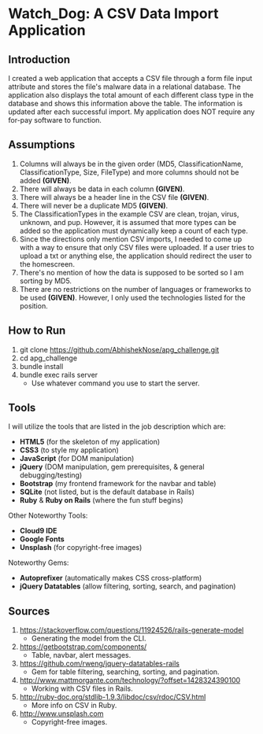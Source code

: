 # Watch_Dog: A CSV Data Import Application

## Introduction
I created a web application that accepts a CSV file through a form file input attribute and stores the file's malware data in a relational database. The application also displays the total amount of each different class type in the database and shows this information above the table. The information is updated after each successful import. My application does NOT require any for-pay software to function.
 
## Assumptions
1. Columns will always be in the given order (MD5, ClassificationName, ClassificationType, Size, FileType) and more columns should not be added **(GIVEN)**.
2. There will always be data in each column **(GIVEN)**.
3. There will always be a header line in the CSV file **(GIVEN)**.
4. There will never be a duplicate MD5 **(GIVEN)**.
5. The ClassificationTypes in the example CSV are clean, trojan, virus, unknown, and pup. However, it is assumed that more types can be added so the application must dynamically keep a count of each type.
6. Since the directions only mention CSV imports, I needed to come up with a way to ensure that only CSV files were uploaded. If a user tries to upload a txt or anything else, the application should redirect the user to the homescreen.
7. There's no mention of how the data is supposed to be sorted so I am sorting by MD5.
8. There are no restrictions on the number of languages or frameworks to be used **(GIVEN)**. However, I only used the technologies listed for the position.

## How to Run
1. git clone https://github.com/AbhishekNose/apg_challenge.git
2. cd apg_challenge
3. bundle install
4. bundle exec rails server
	* Use whatever command you use to start the server.


## Tools
I will utilize the tools that are listed in the job description which are:
* **HTML5** (for the skeleton of my application)
* **CSS3** (to style my application)
* **JavaScript** (for DOM manipulation)
* **jQuery** (DOM manipulation, gem prerequisites, & general debugging/testing)
* **Bootstrap** (my frontend framework for the navbar and table)
* **SQLite** (not listed, but is the default database in Rails)
* **Ruby** & **Ruby on Rails** (where the fun stuff begins)

Other Noteworthy Tools:
* **Cloud9 IDE**
* **Google Fonts**
* **Unsplash** (for copyright-free images)

Noteworthy Gems:
* **Autoprefixer** (automatically makes CSS cross-platform)
* **jQuery Datatables** (allow filtering, sorting, search, and pagination)

## Sources
1. https://stackoverflow.com/questions/11924526/rails-generate-model
    * Generating the model from the CLI.
2. https://getbootstrap.com/components/
    * Table, navbar, alert messages.
3. https://github.com/rweng/jquery-datatables-rails
    * Gem for table filtering, searching, sorting, and pagination.
4. http://www.mattmorgante.com/technology/?offset=1428324390100
    * Working with CSV files in Rails.
5. http://ruby-doc.org/stdlib-1.9.3/libdoc/csv/rdoc/CSV.html
    * More info on CSV in Ruby.
6. http://www.unsplash.com
    * Copyright-free images.
